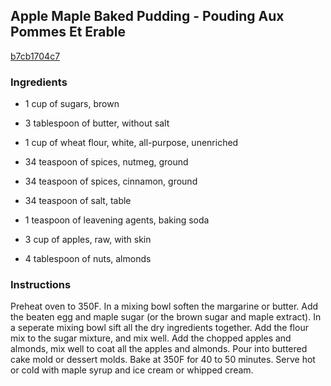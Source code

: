 ## Apple Maple Baked Pudding - Pouding Aux Pommes Et Erable

[b7cb1704c7](http://www.food.com/recipe/apple-maple-baked-pudding-pouding-aux-pommes-et-rable-134295)

### Ingredients

 - 1 cup of sugars, brown

 - 3 tablespoon of butter, without salt

 - 1 cup of wheat flour, white, all-purpose, unenriched

 - 34 teaspoon of spices, nutmeg, ground

 - 34 teaspoon of spices, cinnamon, ground

 - 34 teaspoon of salt, table

 - 1 teaspoon of leavening agents, baking soda

 - 3 cup of apples, raw, with skin

 - 4 tablespoon of nuts, almonds

### Instructions

Preheat oven to 350F. In a mixing bowl soften the margarine or butter. Add the beaten egg and maple sugar (or the brown sugar and maple extract). In a seperate mixing bowl sift all the dry ingredients together. Add the flour mix to the sugar mixture, and mix well. Add the chopped apples and almonds, mix well to coat all the apples and almonds. Pour into buttered cake mold or dessert molds. Bake at 350F for 40 to 50 minutes. Serve hot or cold with maple syrup and ice cream or whipped cream.